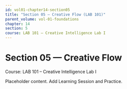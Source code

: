 ```yaml
---
id: vol01-chapter14-section05
title: "Section 05 — Creative Flow (LAB 101)"
parent_volume: vol-01-foundations
chapter: 14
section: 5
course: LAB 101 – Creative Intelligence Lab I
---
```


# Section 05 — Creative Flow
Course: LAB 101 – Creative Intelligence Lab I

Placeholder content. Add Learning Session and Practice.

